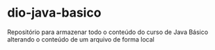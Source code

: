 # dio-java-basico
Repositório para armazenar todo o conteúdo do curso de Java Básico
alterando o conteúdo de um arquivo de forma local
